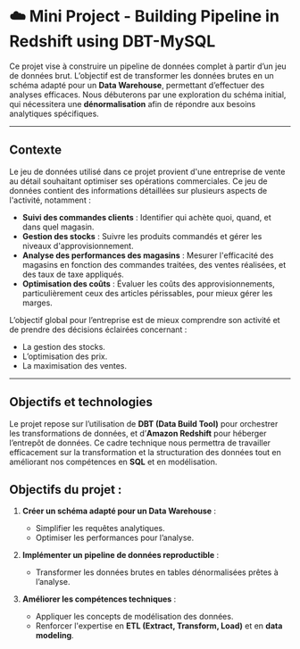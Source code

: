 # ☁️ Mini Project - Building Pipeline in Redshift using DBT-MySQL

Ce projet vise à construire un pipeline de données complet à partir d’un jeu de données brut. L’objectif est de transformer les données brutes en un schéma adapté pour un **Data Warehouse**, permettant d’effectuer des analyses efficaces. Nous débuterons par une exploration du schéma initial, qui nécessitera une **dénormalisation** afin de répondre aux besoins analytiques spécifiques.

---

## **Contexte**
Le jeu de données utilisé dans ce projet provient d'une entreprise de vente au détail souhaitant optimiser ses opérations commerciales. Ce jeu de données contient des informations détaillées sur plusieurs aspects de l'activité, notamment :

- **Suivi des commandes clients** : Identifier qui achète quoi, quand, et dans quel magasin.
- **Gestion des stocks** : Suivre les produits commandés et gérer les niveaux d'approvisionnement.
- **Analyse des performances des magasins** : Mesurer l'efficacité des magasins en fonction des commandes traitées, des ventes réalisées, et des taux de taxe appliqués.
- **Optimisation des coûts** : Évaluer les coûts des approvisionnements, particulièrement ceux des articles périssables, pour mieux gérer les marges.

L’objectif global pour l’entreprise est de mieux comprendre son activité et de prendre des décisions éclairées concernant :
- La gestion des stocks.
- L’optimisation des prix.
- La maximisation des ventes.

---

## **Objectifs et technologies**
Le projet repose sur l’utilisation de **DBT (Data Build Tool)** pour orchestrer les transformations de données, et d’**Amazon Redshift** pour héberger l’entrepôt de données. Ce cadre technique nous permettra de travailler efficacement sur la transformation et la structuration des données tout en améliorant nos compétences en **SQL** et en modélisation.

## **Objectifs du projet :**
1. **Créer un schéma adapté pour un Data Warehouse** :
   - Simplifier les requêtes analytiques.
   - Optimiser les performances pour l’analyse.

2. **Implémenter un pipeline de données reproductible** :
   - Transformer les données brutes en tables dénormalisées prêtes à l’analyse.

3. **Améliorer les compétences techniques** :
   - Appliquer les concepts de modélisation des données.
   - Renforcer l'expertise en **ETL (Extract, Transform, Load)** et en **data modeling**.
